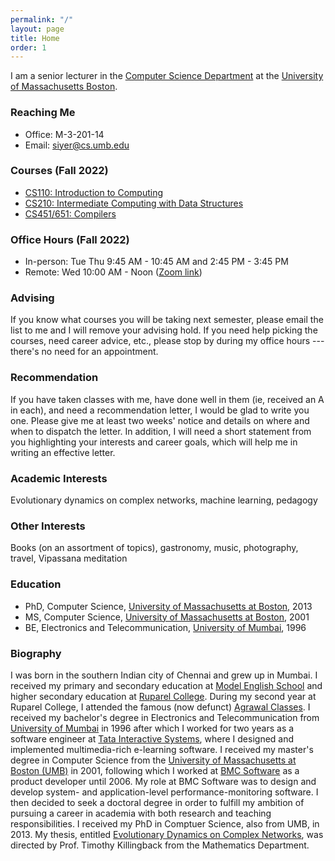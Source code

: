 ```yaml
---
permalink: "/"
layout: page
title: Home
order: 1
---
```


I am a senior lecturer in the [Computer Science Department](http://www.cs.umb.edu) at the [University of Massachusetts Boston](http://www.umb.edu).

### Reaching Me

- Office: M-3-201-14
- Email: [siyer@cs.umb.edu](mailto://siyer@cs.umb.edu)

### Courses (Fall 2022)

- [CS110: Introduction to Computing](/cs110/)
- [CS210: Intermediate Computing with Data Structures](/cs210/)
- [CS451/651: Compilers](/cs451/)

### Office Hours (Fall 2022)

- In-person: Tue Thu 9:45 AM - 10:45 AM and 2:45 PM - 3:45 PM
- Remote: Wed 10:00 AM - Noon ([Zoom link](https://umassboston.zoom.us/j/8790346943?pwd=N1VCR0RnbnJhNVpBZEprbmdFcVF0Zz09))

### Advising

If you know what courses you will be taking next semester, please email the list to me and I will remove your advising hold. If you need help picking the courses, need career advice, etc., please stop by during my office hours --- there's no need for an appointment.

### Recommendation

If you have taken classes with me, have done well in them (ie, received an A in each), and need a recommendation letter, I would be glad to write you one. Please give me at least two weeks' notice and details on where and when to dispatch the letter. In addition, I will need a short statement from you highlighting your interests and career goals, which will help me in writing an effective letter.

### Academic Interests

Evolutionary dynamics on complex networks, machine learning, pedagogy

### Other Interests

Books (on an assortment of topics), gastronomy, music, photography, travel, Vipassana meditation

### Education

- PhD, Computer Science, [University of Massachusetts at Boston](http://www.umb.edu), 2013
- MS, Computer Science, [University of Massachusetts at Boston](http://www.umb.edu), 2001
- BE, Electronics and Telecommunication, [University of Mumbai](https://mu.ac.in), 1996

### Biography

I was born in the southern Indian city of Chennai and grew up in Mumbai. I received my primary and secondary education at [Model English School](http://goo.gl/maps/JIxgN) and higher secondary education at [Ruparel College](http://www.ruparel.edu/). During my second year at Ruparel College, I attended the famous (now defunct) [Agrawal Classes](http://timesofindia.indiatimes.com/city/mumbai/Coaching-centre-downs-shutters-after-57-years/articleshow/7187553.cms). I received my bachelor's degree in Electronics and Telecommunication from [University of Mumbai](https://mu.ac.in) in 1996 after which I worked for two years as a software engineer at [Tata Interactive Systems](http://www.tatainteractive.com/), where I designed and implemented multimedia-rich e-learning software. I received my master's degree in Computer Science from the [University of Massachusetts at Boston (UMB)](http://www.umb.edu) in 2001, following which I worked at [BMC Software](http://www.bmcsoftware.com/) as a product developer until 2006. My role at BMC Software was to design and develop system- and application-level performance-monitoring software. I then decided to seek a doctoral degree in order to fulfill my ambition of pursuing a career in academia with both research and teaching responsibilities. I received my PhD in Comptuer Science, also from UMB, in 2013. My thesis, entitled [Evolutionary Dynamics on Complex Networks](http://scholarworks.umb.edu/doctoral_dissertations/113), was directed by Prof. Timothy Killingback from the Mathematics Department.